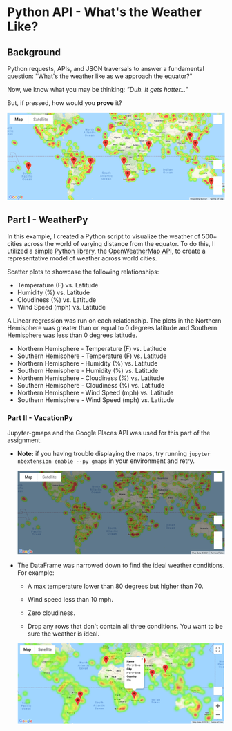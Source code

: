 # Python API - What's the Weather Like?

## Background

Python requests, APIs, and JSON traversals to answer a fundamental question: "What's the weather like as we approach the equator?"

Now, we know what you may be thinking: _"Duh. It gets hotter..."_

But, if pressed, how would you **prove** it?

![Equator](output_data/hotelmap.png)

## Part I - WeatherPy

In this example, I created a Python script to visualize the weather of 500+ cities across the world of varying distance from the equator. To do this, I utilized a [simple Python library](https://pypi.python.org/pypi/citipy), the [OpenWeatherMap API](https://openweathermap.org/api), to create a representative model of weather across world cities.

Scatter plots to showcase the following relationships:

* Temperature (F) vs. Latitude
* Humidity (%) vs. Latitude
* Cloudiness (%) vs. Latitude
* Wind Speed (mph) vs. Latitude


A Linear regression was run on each relationship. The plots in the Northern Hemisphere was greater than or equal to 0 degrees latitude and Southern Hemisphere was less than 0 degrees latitude.

* Northern Hemisphere - Temperature (F) vs. Latitude
* Southern Hemisphere - Temperature (F) vs. Latitude
* Northern Hemisphere - Humidity (%) vs. Latitude
* Southern Hemisphere - Humidity (%) vs. Latitude
* Northern Hemisphere - Cloudiness (%) vs. Latitude
* Southern Hemisphere - Cloudiness (%) vs. Latitude
* Northern Hemisphere - Wind Speed (mph) vs. Latitude
* Southern Hemisphere - Wind Speed (mph) vs. Latitude


### Part II - VacationPy

Jupyter-gmaps and the Google Places API was used for this part of the assignment.

* **Note:** if you having trouble displaying the maps, try running `jupyter nbextension enable --py gmaps` in your environment and retry.



  ![heatmap](output_data/heatmapsdownloadmap.png)

* The DataFrame was narrowed down to find the ideal weather conditions. For example:

  * A max temperature lower than 80 degrees but higher than 70.

  * Wind speed less than 10 mph.

  * Zero cloudiness.

  * Drop any rows that don't contain all three conditions. You want to be sure the weather is ideal.

  ![hotel map](Images/hotel_map.png)
